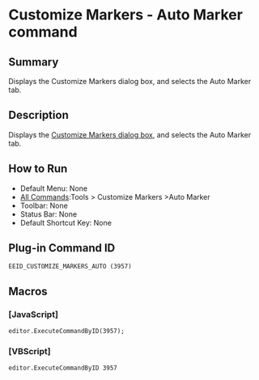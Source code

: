 # Customize Markers - Auto Marker command

## Summary

Displays the Customize Markers dialog box, and selects the Auto Marker tab.

## Description

Displays the [Customize Markers dialog box](../../dlg/customize_markers/index), and selects the Auto Marker tab.

## How to Run

- Default Menu: None
- [All Commands](all_commands):Tools >
Customize Markers \>Auto Marker
- Toolbar: None
- Status Bar: None
- Default Shortcut Key: None

## Plug-in Command ID

```
EEID_CUSTOMIZE_MARKERS_AUTO (3957)```

## Macros

### \[JavaScript\]

```
editor.ExecuteCommandByID(3957);
```

### \[VBScript\]

```
editor.ExecuteCommandByID 3957
```
